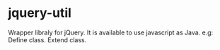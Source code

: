 # jquery-util
Wrapper libraly for jQuery. It is available to use javascript as Java. e.g: Define class. Extend class.

